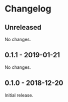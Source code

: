 # Changelog

## Unreleased

No changes.

## 0.1.1 - 2019-01-21

No changes.

## 0.1.0 - 2018-12-20

Initial release.
